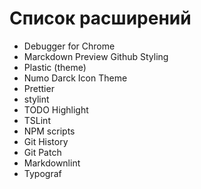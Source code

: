 # Список расширений

-   Debugger for Chrome
-   Marckdown Preview Github Styling
-   Plastic (theme)
-   Numo Darck Icon Theme
-   Prettier
-   stylint
-   TODO Highlight
-   TSLint
-   NPM scripts
-   Git History
-   Git Patch
-   Markdownlint
-   Typograf
